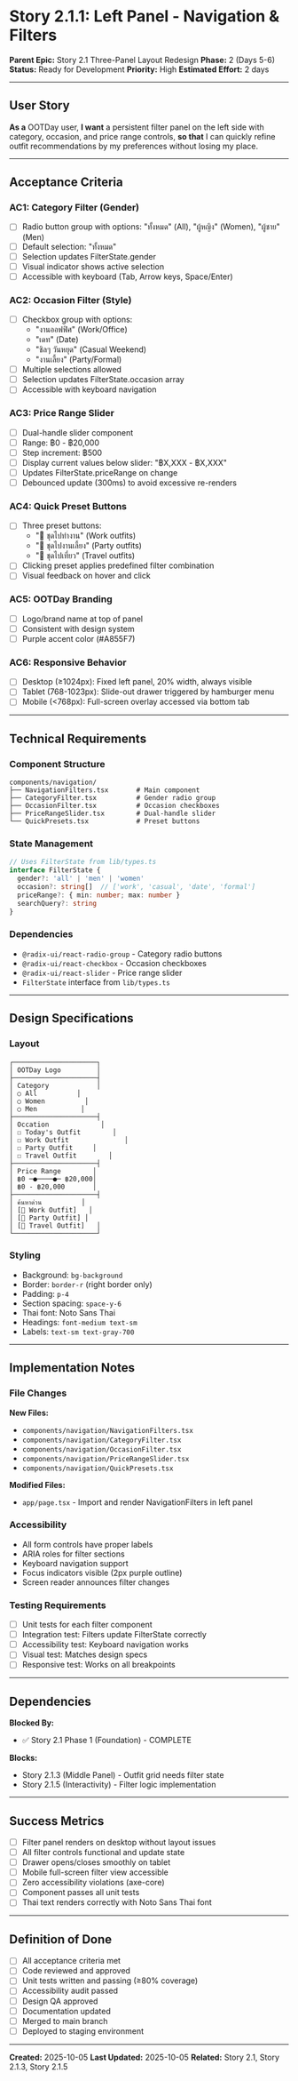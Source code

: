 # Story 2.1.1: Left Panel - Navigation & Filters

**Parent Epic:** Story 2.1 Three-Panel Layout Redesign
**Phase:** 2 (Days 5-6)
**Status:** Ready for Development
**Priority:** High
**Estimated Effort:** 2 days

---

## User Story

**As a** OOTDay user,
**I want** a persistent filter panel on the left side with category, occasion, and price range controls,
**so that** I can quickly refine outfit recommendations by my preferences without losing my place.

---

## Acceptance Criteria

### AC1: Category Filter (Gender)
- [ ] Radio button group with options: "ทั้งหมด" (All), "ผู้หญิง" (Women), "ผู้ชาย" (Men)
- [ ] Default selection: "ทั้งหมด"
- [ ] Selection updates FilterState.gender
- [ ] Visual indicator shows active selection
- [ ] Accessible with keyboard (Tab, Arrow keys, Space/Enter)

### AC2: Occasion Filter (Style)
- [ ] Checkbox group with options:
  - "งานออฟฟิศ" (Work/Office)
  - "เดท" (Date)
  - "ชิลๆ วันหยุด" (Casual Weekend)
  - "งานเลี้ยง" (Party/Formal)
- [ ] Multiple selections allowed
- [ ] Selection updates FilterState.occasion array
- [ ] Accessible with keyboard navigation

### AC3: Price Range Slider
- [ ] Dual-handle slider component
- [ ] Range: ฿0 - ฿20,000
- [ ] Step increment: ฿500
- [ ] Display current values below slider: "฿X,XXX - ฿X,XXX"
- [ ] Updates FilterState.priceRange on change
- [ ] Debounced update (300ms) to avoid excessive re-renders

### AC4: Quick Preset Buttons
- [ ] Three preset buttons:
  - "💼 ชุดไปทำงาน" (Work outfits)
  - "💃 ชุดไปงานเลี้ยง" (Party outfits)
  - "🌴 ชุดไปเที่ยว" (Travel outfits)
- [ ] Clicking preset applies predefined filter combination
- [ ] Visual feedback on hover and click

### AC5: OOTDay Branding
- [ ] Logo/brand name at top of panel
- [ ] Consistent with design system
- [ ] Purple accent color (#A855F7)

### AC6: Responsive Behavior
- [ ] Desktop (≥1024px): Fixed left panel, 20% width, always visible
- [ ] Tablet (768-1023px): Slide-out drawer triggered by hamburger menu
- [ ] Mobile (<768px): Full-screen overlay accessed via bottom tab

---

## Technical Requirements

### Component Structure
```
components/navigation/
├── NavigationFilters.tsx       # Main component
├── CategoryFilter.tsx          # Gender radio group
├── OccasionFilter.tsx          # Occasion checkboxes
├── PriceRangeSlider.tsx        # Dual-handle slider
└── QuickPresets.tsx            # Preset buttons
```

### State Management
```typescript
// Uses FilterState from lib/types.ts
interface FilterState {
  gender?: 'all' | 'men' | 'women'
  occasion?: string[]  // ['work', 'casual', 'date', 'formal']
  priceRange?: { min: number; max: number }
  searchQuery?: string
}
```

### Dependencies
- `@radix-ui/react-radio-group` - Category radio buttons
- `@radix-ui/react-checkbox` - Occasion checkboxes
- `@radix-ui/react-slider` - Price range slider
- `FilterState` interface from `lib/types.ts`

---

## Design Specifications

### Layout
```
┌─────────────────────┐
│ OOTDay Logo         │
├─────────────────────┤
│ Category            │
│ ○ All          │
│ ○ Women          │
│ ○ Men           │
├─────────────────────┤
│ Occation             │
│ ☐ Today's Outfit        │
│ ☐ Work Outfit              │
│ ☐ Party Outfit     │
│ ☐ Travel Outfit        │
├─────────────────────┤
│ Price Range        │
│ ฿0 ─●────●─ ฿20,000│
│ ฿0 - ฿20,000       │
├─────────────────────┤
│ ค้นหาด่วน          │
│ [💼 Work Outfit]   │
│ [💃 Party Outfit] │
│ [🌴 Travel Outfit]   │
└─────────────────────┘
```

### Styling
- Background: `bg-background`
- Border: `border-r` (right border only)
- Padding: `p-4`
- Section spacing: `space-y-6`
- Thai font: Noto Sans Thai
- Headings: `font-medium text-sm`
- Labels: `text-sm text-gray-700`

---

## Implementation Notes

### File Changes
**New Files:**
- `components/navigation/NavigationFilters.tsx`
- `components/navigation/CategoryFilter.tsx`
- `components/navigation/OccasionFilter.tsx`
- `components/navigation/PriceRangeSlider.tsx`
- `components/navigation/QuickPresets.tsx`

**Modified Files:**
- `app/page.tsx` - Import and render NavigationFilters in left panel

### Accessibility
- All form controls have proper labels
- ARIA roles for filter sections
- Keyboard navigation support
- Focus indicators visible (2px purple outline)
- Screen reader announces filter changes

### Testing Requirements
- [ ] Unit tests for each filter component
- [ ] Integration test: Filters update FilterState correctly
- [ ] Accessibility test: Keyboard navigation works
- [ ] Visual test: Matches design specs
- [ ] Responsive test: Works on all breakpoints

---

## Dependencies

**Blocked By:**
- ✅ Story 2.1 Phase 1 (Foundation) - COMPLETE

**Blocks:**
- Story 2.1.3 (Middle Panel) - Outfit grid needs filter state
- Story 2.1.5 (Interactivity) - Filter logic implementation

---

## Success Metrics

- [ ] Filter panel renders on desktop without layout issues
- [ ] All filter controls functional and update state
- [ ] Drawer opens/closes smoothly on tablet
- [ ] Mobile full-screen filter view accessible
- [ ] Zero accessibility violations (axe-core)
- [ ] Component passes all unit tests
- [ ] Thai text renders correctly with Noto Sans Thai font

---

## Definition of Done

- [ ] All acceptance criteria met
- [ ] Code reviewed and approved
- [ ] Unit tests written and passing (≥80% coverage)
- [ ] Accessibility audit passed
- [ ] Design QA approved
- [ ] Documentation updated
- [ ] Merged to main branch
- [ ] Deployed to staging environment

---

**Created:** 2025-10-05
**Last Updated:** 2025-10-05
**Related:** Story 2.1, Story 2.1.3, Story 2.1.5
